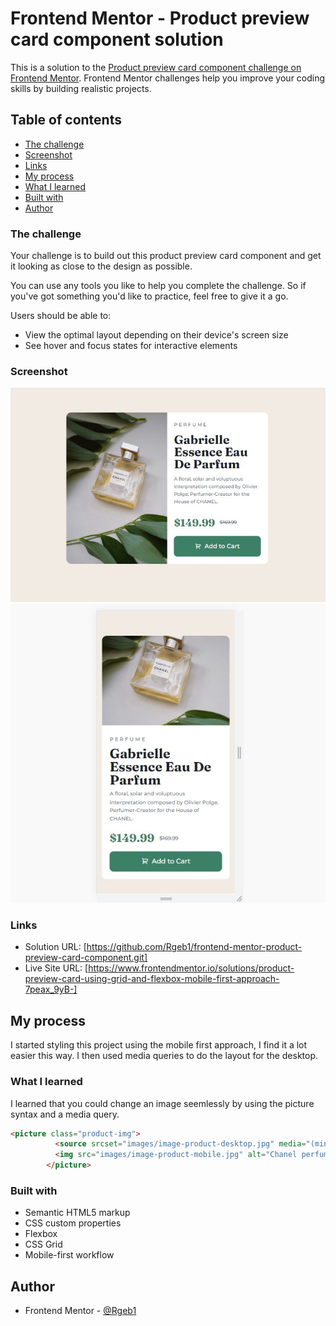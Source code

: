 # Frontend Mentor - Product preview card component solution

This is a solution to the [Product preview card component challenge on Frontend Mentor](https://www.frontendmentor.io/challenges/product-preview-card-component-GO7UmttRfa). Frontend Mentor challenges help you improve your coding skills by building realistic projects. 

## Table of contents

  - [The challenge](#the-challenge)
  - [Screenshot](#screenshot)
  - [Links](#links)
  - [My process](#my-process)
  - [What I learned](#what-i-learned)
  - [Built with](#built-with)
  - [Author](#author)



### The challenge

Your challenge is to build out this product preview card component and get it looking as close to the design as possible.

You can use any tools you like to help you complete the challenge. So if you've got something you'd like to practice, feel free to give it a go.

Users should be able to:

- View the optimal layout depending on their device's screen size
- See hover and focus states for interactive elements

### Screenshot

![](./screenshots/screenshot-desktop.jpg)
<img src="./screenshots/screenshot-mobile.jpg">

  <!-- <img src="./screenshots/screenshot-product-mobile.jpg"> -->

### Links

- Solution URL: [https://github.com/Rgeb1/frontend-mentor-product-preview-card-component.git]
- Live Site URL: [https://www.frontendmentor.io/solutions/product-preview-card-using-grid-and-flexbox-mobile-first-approach-7peax_9yB-]


## My process

I started styling this project using the mobile first approach, I find it a lot easier this way. I then used media queries to do the layout for the desktop.


### What I learned

 I learned that you could change an image seemlessly by using the picture syntax and a media query.

```html
<picture class="product-img">
          <source srcset="images/image-product-desktop.jpg" media="(min-width: 600px)">
          <img src="images/image-product-mobile.jpg" alt="Chanel perfume">
        </picture>
```


### Built with

- Semantic HTML5 markup
- CSS custom properties
- Flexbox
- CSS Grid
- Mobile-first workflow


## Author

- Frontend Mentor - [@Rgeb1](https://www.frontendmentor.io/profile/yourusername)
